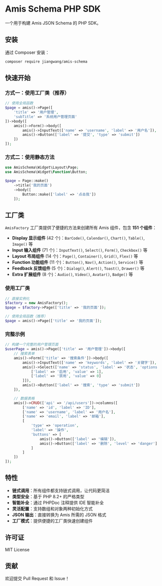 # Amis Schema PHP SDK

一个用于构建 Amis JSON Schema 的 PHP SDK。

## 安装

通过 Composer 安装：

```bash
composer require jiangwang/amis-schema
```

## 快速开始

### 方式一：使用工厂类（推荐）

```php
// 使用全局函数
$page = amis()->Page([
    'title' => '用户管理',
    'subTitle' => '系统用户管理页面'
])->body([
    amis()->Form()->body([
        amis()->InputText(['name' => 'username', 'label' => '用户名']),
        amis()->Button(['label' => '提交', 'type' => 'submit'])
    ])
]);
```

### 方式二：使用静态方法

```php
use AmisSchema\Widget\Layout\Page;
use AmisSchema\Widget\Function\Button;

$page = Page::make()
    ->title('我的页面')
    ->body([
        Button::make(['label' => '点击我'])
    ]);
```

## 工厂类

`AmisFactory` 工厂类提供了便捷的方法来创建所有 Amis 组件，包含 **151 个组件**：

- **Display 显示组件** (42 个)：`BarCode()`, `Calendar()`, `Chart()`, `Table()`, `Image()` 等
- **Input 输入组件** (71 个)：`InputText()`, `Select()`, `Form()`, `Checkbox()` 等
- **Layout 布局组件** (14 个)：`Page()`, `Container()`, `Grid()`, `Flex()` 等
- **Function 功能组件** (11 个)：`Button()`, `Nav()`, `Action()`, `Service()` 等
- **Feedback 反馈组件** (5 个)：`Dialog()`, `Alert()`, `Toast()`, `Drawer()` 等
- **Extra 扩展组件** (8 个)：`Audio()`, `Video()`, `Avatar()`, `Badge()` 等

### 使用工厂类

```php
// 直接实例化
$factory = new AmisFactory();
$page = $factory->Page(['title' => '我的页面']);

// 使用全局函数（推荐）
$page = amis()->Page(['title' => '我的页面']);
```

### 完整示例

```php
// 构建一个完整的用户管理页面
$userPage = amis()->Page(['title' => '用户管理'])->body([
    // 搜索表单
    amis()->Form(['title' => '搜索条件'])->body([
        amis()->InputText(['name' => 'keywords', 'label' => '关键字']),
        amis()->Select(['name' => 'status', 'label' => '状态', 'options' => [
            ['label' => '启用', 'value' => 1],
            ['label' => '禁用', 'value' => 0]
        ]]),
        amis()->Button(['label' => '搜索', 'type' => 'submit'])
    ]),

    // 数据表格
    amis()->CRUD(['api' => '/api/users'])->columns([
        ['name' => 'id', 'label' => 'ID'],
        ['name' => 'username', 'label' => '用户名'],
        ['name' => 'email', 'label' => '邮箱'],
        [
            'type' => 'operation',
            'label' => '操作',
            'buttons' => [
                amis()->Button(['label' => '编辑']),
                amis()->Button(['label' => '删除', 'level' => 'danger'])
            ]
        ]
    ])
]);
```

## 特性

- **链式调用**：所有组件都支持链式调用，让代码更简洁
- **类型安全**：基于 PHP 8.2+ 的严格类型
- **智能补全**：通过 PHPDoc 注释提供 IDE 智能补全
- **灵活配置**：支持数组和对象两种初始化方式
- **JSON 输出**：直接转换为 Amis 所需的 JSON 格式
- **工厂模式**：提供便捷的工厂类快速创建组件

## 许可证

MIT License

## 贡献

欢迎提交 Pull Request 和 Issue！
